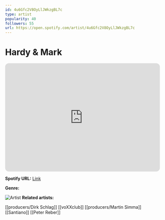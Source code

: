 ```yaml
---
id: 4u6Gfc2V8OyLlJWkzgBL7c
type: artist
popularity: 40
followers: 55
url: https://open.spotify.com/artist/4u6Gfc2V8OyLlJWkzgBL7c
---
```

# Hardy & Mark

<iframe style="border-radius:12px" src="https://open.spotify.com/embed/artist/4u6Gfc2V8OyLlJWkzgBL7c" width="100%" height="352" frameBorder="0" allowfullscreen="" allow="autoplay; clipboard-write; encrypted-media; fullscreen; picture-in-picture" loading="lazy"></iframe>

**Spotify URL:** [Link](https://open.spotify.com/artist/4u6Gfc2V8OyLlJWkzgBL7c)

**Genre:** 

![Artist]()
**Related artists:**

[[producers/Dirk Schlag]]
[[voXXclub]]
[[producers/Martin Simma]]
[[Santiano]]
[[Peter Reber]]
